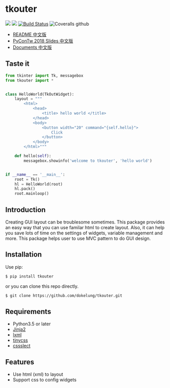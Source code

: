 # tkouter

![](https://img.shields.io/pypi/v/tkouter.svg)
![](https://img.shields.io/pypi/pyversions/tkouter.svg)
[![Build Status](https://travis-ci.org/dokelung/tkouter.svg?branch=master)](https://travis-ci.org/dokelung/tkouter)
![Coveralls github](https://img.shields.io/coveralls/github/dokelung/tkouter.svg)

* [README 中文版](讀我.md)
* [PyConTw 2018 Slides 中文版](http://dokelung.github.io/tkouter)
* [Documents 中文版](https://tkouter.readthedocs.io/zh_TW/latest/)

## Taste it

```python
from tkinter import Tk, messagebox
from tkouter import *


class HelloWorld(TkOutWidget):
    layout = """
        <html>
            <head>
                <title> hello world </title>
            </head>
            <body>
                <button width="20" command="{self.hello}">
                    Click
                </button>
            </body>
        </html>"""

    def hello(self):
        messagebox.showinfo('welcome to tkouter', 'hello world')


if __name__ == '__main__':
    root = Tk()
    hl = HelloWorld(root)
    hl.pack()
    root.mainloop()
```

## Introduction

Creating GUI layout can be troublesome sometimes.
This package provides an easy way that you can use familar html to create layout.
Also, it can help you save lots of time on the settings of widgets, variable
management and more.
This package helps user to use MVC pattern to do GUI design.

## Installation

Use pip:

```sh
$ pip install tkouter
```

or you can clone this repo directly.

```sh
$ git clone https://github.com/dokelung/tkouter.git
```

## Requirements

* Python3.5 or later
* [Jinja2](http://jinja.pocoo.org/docs/2.10/)
* [lxml](http://lxml.de/)
* [tinycss](https://tinycss.readthedocs.io/en/latest/index.html)
* [cssslect](https://cssselect.readthedocs.io/en/latest/)

## Features

* Use html (xml) to layout
* Support css to config widgets
